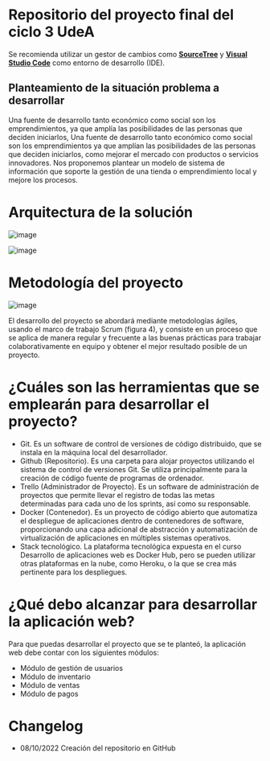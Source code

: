 # Repositorio del proyecto final del ciclo 3 UdeA
Se recomienda utilizar un gestor de cambios como [**SourceTree**](https://www.sourcetreeapp.com/ "SourceTree") y [**Visual Studio Code**](https://code.visualstudio.com/ "Visual Studio Code") como entorno de desarrollo (IDE).

## Planteamiento de la situación problema a desarrollar 

Una fuente de desarrollo tanto económico como social son los emprendimientos, ya que amplía las posibilidades de las personas que deciden iniciarlos, Una fuente de desarrollo tanto económico como social son los emprendimientos ya que amplían las posibilidades de las personas que deciden iniciarlos, como mejorar el mercado con productos o servicios innovadores. Nos proponemos plantear un modelo de sistema de información que soporte la gestión de una tienda o emprendimiento local y mejore los procesos.

# Arquitectura de la solución

![image](https://user-images.githubusercontent.com/6804880/194732233-cb8bdd7a-8fa3-4385-a2e1-3085813bdac9.png)

![image](https://user-images.githubusercontent.com/6804880/194732236-fff35542-164e-42fa-bd68-7574a6772d59.png)

# Metodología del proyecto

![image](https://user-images.githubusercontent.com/6804880/194732252-4d22ee44-e1c2-4ef5-9367-729d77a60570.png)

El desarrollo del proyecto se abordará mediante metodologías ágiles, usando el marco de trabajo Scrum (figura 4), y consiste en un proceso que se aplica de manera regular y frecuente a las buenas prácticas para trabajar colaborativamente en equipo y obtener el mejor resultado posible de un proyecto. 

# ¿Cuáles son las herramientas que se emplearán para desarrollar el proyecto?

* Git. Es un software de control de versiones de código distribuido, que se instala en la máquina local del desarrollador.  
* Github (Repositorio). Es una carpeta para alojar proyectos utilizando el sistema de control de versiones Git. Se utiliza principalmente para la creación de código fuente de programas de ordenador.
* Trello (Administrador de Proyecto). Es un software de administración de proyectos que permite llevar el registro de todas las metas determinadas para cada uno de los sprints, así como su responsable.
* Docker (Contenedor). Es un proyecto de código abierto que automatiza el despliegue de aplicaciones dentro de contenedores de software, proporcionando una capa adicional de abstracción y automatización de virtualización de aplicaciones en múltiples sistemas operativos.   
* Stack tecnológico. La plataforma tecnológica expuesta en el curso Desarrollo de aplicaciones web es Docker Hub, pero se pueden utilizar otras plataformas en la nube, como Heroku, o la que se crea más pertinente para los despliegues.

# ¿Qué debo alcanzar para desarrollar la aplicación web? 

Para que puedas desarrollar el proyecto que se te planteó, la aplicación web debe contar con los siguientes módulos:  

* Módulo de gestión de usuarios
* Módulo de inventario
* Módulo de ventas
* Módulo de pagos

# Changelog

- 08/10/2022 Creación del repositorio en GitHub
